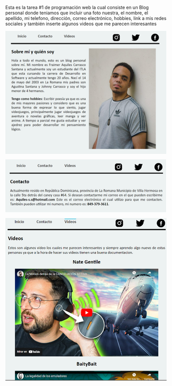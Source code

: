 Esta es la tarea #1 de programación web la cual consiste en un Blog personal donde teniamos que incluir una foto nuestra, el nombre, el apellido, mi telefono, dirección, correo electrónico, hobbies, link a mis redes sociales y también inserte algunos videos que me parecen interesantes

![Captura del inicio](Capturas/inicio.png)

![Captura de contacto](Capturas/Contacto.png)

![Captura de videos](Capturas/Videos.png)
